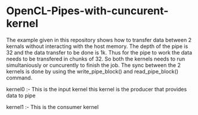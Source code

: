 # OpenCL-Pipes-with-cuncurent-kernel

The example given in this repository shows how to transfer data between 2 kernals without interacting with the host memory.
The depth of the pipe is 32 and the data transfer to be done is 1k. Thus for the pipe to work the data needs to be transfered
in chunks of 32. So both the kernels needs to run simultaniously or cuncurently to finish the job. The sync between the 2 kernels
is done by using the write_pipe_block() and read_pipe_block() command. 

kernel0 :- This is the input kernel this kernel is the producer that provides data to pipe

kernel1 :- This is the consumer kernel
